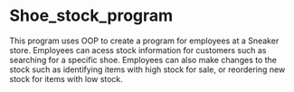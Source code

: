 # Shoe_stock_program

This program uses OOP to create a program for employees at a Sneaker store. 
Employees can acess stock information for customers such as searching for a specific shoe. 
Employees can also make changes to the stock such as identifying items with high stock for sale, or reordering new stock for items with low stock. 
